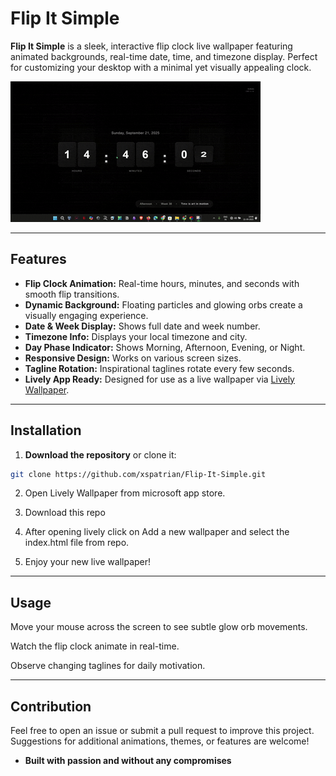 # Flip It Simple

**Flip It Simple** is a sleek, interactive flip clock live wallpaper featuring animated backgrounds, real-time date, time, and timezone display. Perfect for customizing your desktop with a minimal yet visually appealing clock.

![Live Wallpaper Preview](https://github.com/xspatrian/Flip-It-Simple/blob/main/LIve-wallpaper/livewallpaper.gif)

---

## Features

- **Flip Clock Animation:** Real-time hours, minutes, and seconds with smooth flip transitions.
- **Dynamic Background:** Floating particles and glowing orbs create a visually engaging experience.
- **Date & Week Display:** Shows full date and week number.
- **Timezone Info:** Displays your local timezone and city.
- **Day Phase Indicator:** Shows Morning, Afternoon, Evening, or Night.
- **Responsive Design:** Works on various screen sizes.
- **Tagline Rotation:** Inspirational taglines rotate every few seconds.
- **Lively App Ready:** Designed for use as a live wallpaper via [Lively Wallpaper](https://rocksdanister.github.io/lively/).

---

## Installation

1. **Download the repository** or clone it:

```bash
git clone https://github.com/xspatrian/Flip-It-Simple.git

```
2. Open Lively Wallpaper from microsoft app store.

3. Download this repo

4. After opening lively click on Add a new wallpaper and select the index.html file from repo.

5. Enjoy your new live wallpaper!

---

## Usage

Move your mouse across the screen to see subtle glow orb movements.

Watch the flip clock animate in real-time.

Observe changing taglines for daily motivation.

---

## Contribution

Feel free to open an issue or submit a pull request to improve this project. Suggestions for additional animations, themes, or features are welcome!

- **Built with passion and without any compromises** 
